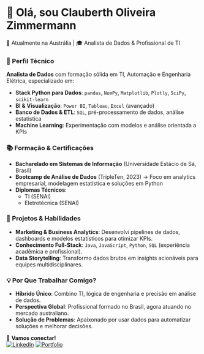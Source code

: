 # 👋 Olá, sou Clauberth Oliveira Zimmermann  
📍 Atualmente na Austrália | 🎓 Analista de Dados & Profissional de TI  

### 🎯 Perfil Técnico  
**Analista de Dados** com formação sólida em TI, Automação e Engenharia Elétrica, especializado em:  
- **Stack Python para Dados**: `pandas`, `NumPy`, `Matplotlib`, `Plotly`, `SciPy`, `scikit-learn`  
- **BI & Visualização**: `Power BI`, `Tableau`, `Excel` (avançado)  
- **Banco de Dados & ETL**: `SQL`, pré-processamento de dados, análise estatística  
- **Machine Learning**: Experimentação com modelos e análise orientada a KPIs  

### 📚 Formação & Certificações  
- **Bacharelado em Sistemas de Informação** (Universidade Estácio de Sá, Brasil)  
- **Bootcamp de Análise de Dados** (TripleTen, 2023) → Foco em analytics empresarial, modelagem estatística e soluções em Python  
- **Diplomas Técnicos**:  
  - TI (SENAI)  
  - Eletrotécnica (SENAI)  

### 🚀 Projetos & Habilidades  
- **Marketing & Business Analytics**: Desenvolvi pipelines de dados, dashboards e modelos estatísticos para otimizar KPIs.  
- **Conhecimento Full-Stack**: `Java`, `JavaScript`, `Python`, `SQL` (experiência acadêmica e profissional).  
- **Data Storytelling**: Transformo dados brutos em insights acionáveis para equipes multidisciplinares.  

### 💡 Por Que Trabalhar Comigo?  
- **Híbrido Único**: Combino TI, lógica de engenharia e precisão em análise de dados.  
- **Perspectiva Global**: Profissional formado no Brasil, agora atuando no mercado australiano.  
- **Solução de Problemas**: Apaixonado por usar dados para automatizar soluções e melhorar decisões.  

🔗 **Vamos conectar!**  
[![LinkedIn](https://img.shields.io/badge/LinkedIn-0077B5?style=for-the-badge&logo=linkedin&logoColor=white)](https://www.linkedin.com/in/clauberthoz/) 
[![Portfolio](https://img.shields.io/badge/Portfolio-FF5722?style=for-the-badge&logo=medium&logoColor=white)](https://github.com/Clauberthoz/Projeto_Sprint11_Dash_Youtube)  
